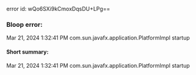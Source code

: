 error id: wQo6SXi9kCmoxDqsDU+LPg==
### Bloop error:

Mar 21, 2024 1:32:41 PM com.sun.javafx.application.PlatformImpl startup
#### Short summary: 

Mar 21, 2024 1:32:41 PM com.sun.javafx.application.PlatformImpl startup